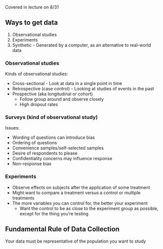 
Covered in lecture on 8/31

## Ways to get data

1. Observational studies
2. Experiments
3. Synthetic - Generated by a computer, as an alternative to real-world data

### Observational studies

Kinds of observational studies:

- Cross-sectional - Look at data in a single point in time
- Retrospective (case control) - Looking at studies of events in the past
- Prospective (aka longitudinal or cohort)
    - Follow group around and observe closely
    - High dropout rates

### Surveys (kind of observational study)

Issues:

- Wording of questions can introduce bias
- Ordering of questions
- Convenience samples/self-selected samples
- Desire of respondents to please
- Confidentiality concerns may influence response
- Non-response bias

### Experiments

- Observe effects on subjects after the application of some treatment
- Might want to compare a treatment versus a control or multiple treatments
- The more variables you can control for, the better your experiment
    - Want the control to be as close to the experiment group as possible, except for the thing you’re testing

## Fundamental Rule of Data Collection

Your data must be representative of the population you want to study